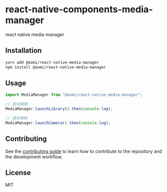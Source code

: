 # react-native-components-media-manager

react native media manager

## Installation

```sh
yarn add @aomi/react-native-media-manager
npm install @aomi/react-native-media-manager
```

## Usage

```ts
import MediaManager from "@aomi/react-native-media-manager";

// 启动相册
MediaManager.launchLibrary().then(console.log);

// 启动相机
MediaManager.launchCamera().then(console.log);

```

## Contributing

See the [contributing guide](CONTRIBUTING.md) to learn how to contribute to the repository and the development workflow.

## License

MIT
